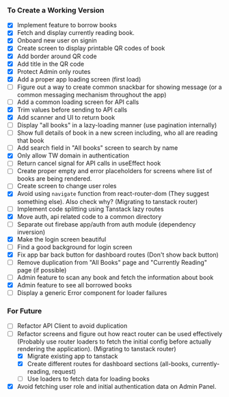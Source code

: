 ### To Create a Working Version

- [x] Implement feature to borrow books
- [x] Fetch and display currently reading book.
- [x] Onboard new user on signin
- [x] Create screen to display printable QR codes of book
- [x] Add border around QR code
- [x] Add title in the QR code
- [x] Protect Admin only routes
- [x] Add a proper app loading screen (first load)
- [ ] Figure out a way to create common snackbar for showing message (or a common messaging mechanism throughout the app)
- [ ] Add a common loading screen for API calls
- [x] Trim values before sending to API calls
- [x] Add scanner and UI to return book
- [ ] Display "all books" in a lazy-loading manner (use pagination internally)
- [ ] Show full details of book in a new screen including, who all are reading that book
- [ ] Add search field in "All books" screen to search by name
- [x] Only allow TW domain in authentication
- [ ] Return cancel signal for API calls in useEffect hook
- [ ] Create proper empty and error placeholders for screens where list of books are being rendered.
- [ ] Create screen to change user roles
- [x] Avoid using `navigate` function from react-router-dom (They suggest something else). Also check why? (Migrating to tanstack router)
- [ ] Implement code splitting using Tanstack lazy routes
- [x] Move auth, api related code to a common directory
- [ ] Separate out firebase app/auth from auth module (dependency inversion)
- [x] Make the login screen beautiful
- [ ] Find a good background for login screen
- [x] Fix app bar back button for dashboard routes (Don't show back button)
- [ ] Remove duplication from "All Books" page and "Currently Reading" page (if possible)
- [ ] Admin feature to scan any book and fetch the information about book
- [x] Admin feature to see all borrowed books
- [ ] Display a generic Error component for loader failures

### For Future

- [ ] Refactor API Client to avoid duplication
- [ ] Refactor screens and figure out how react router can be used effectively (Probably use router loaders to fetch the initial config before actually rendering the application). (Migrating to tanstack router)
  - [x] Migrate existing app to tanstack
  - [x] Create different routes for dashboard sections (all-books, currently-reading, request)
  - [ ] Use loaders to fetch data for loading books
- [x] Avoid fetching user role and initial authentication data on Admin Panel.
